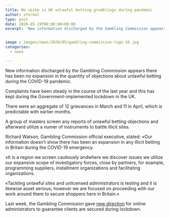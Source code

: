```yaml
---
title: No spike in UK unlawful betting grumblings during pandemic
author: xforeal 
type: post
date: 2020-05-19T00:00:00+00:00
excerpt: 'New information discharged by the Gambling Commission appears there has been no expansion in the quantity of grumblings about illicit betting during the COVID-19 pandemic '


image : images/news/2020/05/gambling-commission-logo-16.jpg
categories:
  - news

---
```

New information discharged by the Gambling Commission appears there has been no expansion in the quantity of objections about unlawful betting during the COVID-19 pandemic. 

Complaints have been steady in the course of the last year and this has kept during the Government-implemented lockdown in the UK. 

There were an aggregate of 12 grievances in March and 11 in April, which is predictable with earlier months. 

A group of masters screen any reports of unlawful betting objections and afterward utilize a numer of instruments to battle illicit sites. 

Richard Watson, Gambling Commission official executive, stated: &#171;Our information doesn&#8217;t show there has been an expansion in any illicit betting in Britain during the COVID-19 emergency. 

&#171;It is a region we screen cautiously andwhere we discover issues we utilize our expansive scope of investigatory forces, close by partners, for example, programming suppliers, installment organizations and facilitating organizations. 

&#171;Tackling unlawful sites and unlicensed administrators is testing and it is likewise asset serious; however we are focused on proceeding with our work around there to secure shoppers here in Britain.&#187; 

Last week, the Gambling Commission gave [new direction][1] for online administrators to guarantee clients are secured during lockdown.

 [1]: #